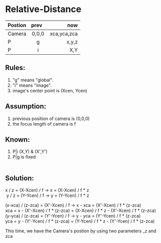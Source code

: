 # Relative-Distance  
  
| Postion |   prev    |        now      |  
| ------- |:---------:| ---------------:|  
|Camera   |   0,0,0   |    xca,yca,zca  |  
|P|g      |   x,y,z   |       x,y,z     |  
|P|i      |    X,Y    |       X',Y'     |  
  
## Rules:  
1. "g" means "global".  
2. "i" means "image".  
3. image's center point is (Xcen, Ycen)  
  
## Assumption:  
1. previous position of camera is (0,0,0)  
2. the focus length of camera is f  
  
## Known:  
1. P|i (X,Y) & (X',Y')  
2. P|g is fixed  
  
## Solution:  
  x / z = (X-Xcen) / f -> x = (X-Xcen) / f * z  
  y / z = (Y-Ycen) / f -> y = (Y-Ycen) / f * z  
  
  (x-xca) / (z-zca) = (X'-Xcen) / f -> x - xca = (X'-Xcen) / f * (z-zca)  
  xca = x - (X'-Xcen) / f * (z-zca) = (X-Xcen) / f * z - (X'-Xcen) / f * (z-zca)  
  (y-yca) / (z-zca) = (Y'-Ycen) / f -> y - yca = (Y'-Ycen) / f * (z-zca)  
  yca = y - (Y'-Ycen) / f * (z-zca) = (Y-Ycen) / f * z - (Y'-Ycen) / f * (z-zca)  
  
This time, we have the Camera's postion by using two parameters _z and zca  
